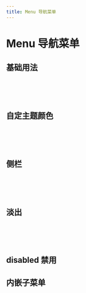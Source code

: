 ```yaml
---
title: Menu 导航菜单
---
```


# Menu 导航菜单

## 基础用法


<menu-default></menu-default>


<br/>
<br/>
<br/>

## 自定主题颜色

<menu-back1></menu-back1>


<br/>
<br/>
<br/>

## 侧栏


<menu-vertical></menu-vertical>


<br/>
<br/>
<br/>

## 淡出


<menu-opacity></menu-opacity>


<br/>
<br/>
<br/>

## disabled 禁用


## 内嵌子菜单
